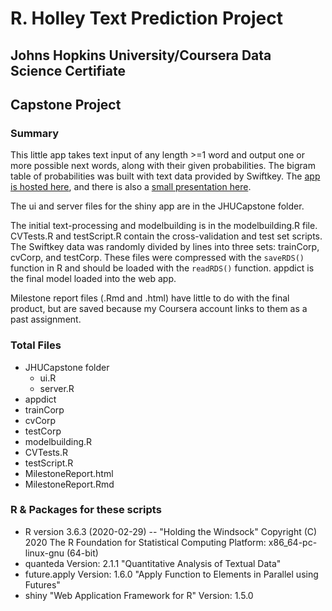 # R. Holley Text Prediction Project
## Johns Hopkins University/Coursera Data Science Certifiate
## Capstone Project

### Summary
This little app takes text input of any length >=1 word and output one or more possible next words, along with their given probabilities. The bigram table of probabilities was built with text data provided by Swiftkey. The [app is hosted here](https://rholley.shinyapps.io/JHUCapstone/), and there is also a [small presentation here](https://rpubs.com/MementoMakoMori/695528).

The ui and server files for the shiny app are in the JHUCapstone folder.

The initial text-processing and modelbuilding is in the modelbuilding.R file. CVTests.R and testScript.R contain the cross-validation and test set scripts. The Swiftkey data was randomly divided by lines into three sets: trainCorp, cvCorp, and testCorp. These files were compressed with the `saveRDS()` function in R and should be loaded with the `readRDS()` function. appdict is the final model loaded into the web app.

Milestone report files (.Rmd and .html) have little to do with the final product, but are saved because my Coursera account links to them as a past assignment.

### Total Files
* JHUCapstone folder
  * ui.R
  * server.R
* appdict
* trainCorp
* cvCorp
* testCorp
* modelbuilding.R
* CVTests.R
* testScript.R
* MilestoneReport.html
* MilestoneReport.Rmd

### R & Packages for these scripts
* R version 3.6.3 (2020-02-29) -- "Holding the Windsock"
Copyright (C) 2020 The R Foundation for Statistical Computing
Platform: x86_64-pc-linux-gnu (64-bit)
* quanteda Version: 2.1.1 "Quantitative Analysis of Textual Data"
* future.apply Version: 1.6.0 "Apply Function to Elements in Parallel using Futures"
* shiny "Web Application Framework for R" Version: 1.5.0

